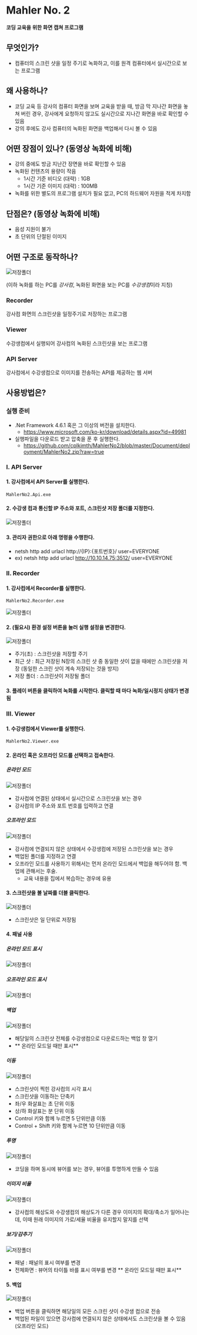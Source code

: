 # Mahler No. 2
**코딩 교육을 위한 화면 캡쳐 프로그램**

## 무엇인가?
+ 컴퓨터의 스크린 샷을 일정 주기로 녹화하고, 이를 원격 컴퓨터에서 실시간으로 보는 프로그램 

## 왜 사용하나?
+ 코딩 교육 등 강사의 컴퓨터 화면을 보며 교육을 받을 때, 방금 막 지나간 화면을 놓쳐 버린 경우, 강사에게 요청하지 않고도 실시간으로 지나간 화면을 바로 확인할 수 있음
+ 강의 후에도 강사 컴퓨터의 녹화된 화면을 백업해서 다시 볼 수 있음 

## 어떤 장점이 있나? (동영상 녹화에 비해)
+ 강의 중에도 방금 지난간 장면을 바로 확인할 수 있음 
+ 녹화된 컨텐츠의 용량이 작음
    + 1시간 기준 비디오 (대략) : 1GB
    + 1시간 기준 이미지 (대략) : 100MB
+ 녹화를 위한 별도의 프로그램 설치가 필요 없고, PC의 하드웨어 자원을 적게 차지함
 
## 단점은? (동영상 녹화에 비해)
+ 음성 지원이 불가
+ 초 단위의 단절된 이미지

## 어떤 구조로 동작하나?
![저장폴더](https://github.com/cplkimth/MahlerNo2/blob/master/Document/pics/%EC%A0%80%EC%9E%A5%ED%8F%B4%EB%8D%94.png?raw=true)

(이하 녹화를 하는 PC를 *강사컴*, 녹화된 화면을 보는 PC를 *수강생컴*이라 지칭)

### Recorder
강사컴 화면의 스크린샷을 일정주기로 저장하는 프로그램

### Viewer
수강생컴에서 실행되어 강사컴의 녹화된 스크린샷을 보는 프로그램

### API Server
강사컴에서 수강생컴으로 이미지를 전송하는 API를 제공하는 웹 서버  

## 사용방법은?
### 실행 준비
+ .Net Framework 4.6.1 혹은 그 이상의 버전을 설치한다.
    + https://www.microsoft.com/ko-kr/download/details.aspx?id=49981
+ 실행파일을 다운로드 받고 압축을 푼 후 실행한다.
    + https://github.com/cplkimth/MahlerNo2/blob/master/Document/deployment/MahlerNo2.zip?raw=true


### I. API Server
#### 1. 강사컴에서 API Server를 실행한다.
```
MahlerNo2.Api.exe
```
#### 2. 수강생 컴과 통신할 IP 주소와 포트, 스크린샷 저장 폴더를 지정한다.
![저장폴더](https://github.com/cplkimth/MahlerNo2/blob/master/Document/pics/API.png?raw=true)

#### 3. 관리자 권한으로 아래 명령을 수행한다.
+ netsh http add urlacl http://{IP}:{포트번호}/ user=EVERYONE
+ ex) netsh http add urlacl http://10.10.14.75:3512/ user=EVERYONE

### II. Recorder
#### 1. 강사컴에서 Recorder를 실행한다.
```
MahlerNo2.Recorder.exe
```
![저장폴더](https://github.com/cplkimth/MahlerNo2/blob/master/Document/pics/Recorder.png?raw=true)

#### 2. (필요시) 환경 설정 버튼을 눌러 실행 설정을 변경한다.
![저장폴더](https://github.com/cplkimth/MahlerNo2/blob/master/Document/pics/RecorderOption.png?raw=true)
+ 주기(초) : 스크린샷을 저장할 주기
+ 최근 샷 : 최근 저장된 N장의 스크린 샷 중 동일한 샷이 없을 때에만 스크린샷을 저장 (동일한 스크린 샷이 계속 저장되는 것을 방지)
+ 저장 폴더 : 스크린샷이 저장될 폴더

#### 3. 플레이 버튼을 클릭하여 녹화를 시작한다. 클릭할 때 마다 녹화/일시정지 상태가 변경됨

### III. Viewer
#### 1. 수강생컴에서 Viewer를 실행한다.
```
MahlerNo2.Viewer.exe
```

#### 2. 온라인 혹은 오프라인 모드를 선택하고 접속한다.
##### 온라인 모드
![저장폴더](https://github.com/cplkimth/MahlerNo2/blob/master/Document/pics/Online.png?raw=true)

+ 강사컴에 연결된 상태에서 실시간으로 스크린샷을 보는 경우
+ 강사컴의 IP 주소와 포트 번호를 입력하고 연결

##### 오프라인 모드
![저장폴더](https://github.com/cplkimth/MahlerNo2/blob/master/Document/pics/Offline.png?raw=true)

+ 강사컴에 연결되지 않은 상태에서 수강생컴에 저장된 스크린샷을 보는 경우
+ 백업된 폴더를 지정하고 연결
+ 오프라인 모드를 사용하기 위해서는 먼저 온라인 모드에서 백업을 해두어야 함. 백업에 관해서는 후술.
    + 교육 내용을 집에서 복습하는 경우에 유용
     
#### 3. 스크린샷을 볼 날짜를 더블 클릭한다.
![저장폴더](https://github.com/cplkimth/MahlerNo2/blob/master/Document/pics/Connected.png?raw=true)

+ 스크린샷은 일 단위로 저장됨

#### 4. 패널 사용
##### 온라인 모드 표시
![저장폴더](https://github.com/cplkimth/MahlerNo2/blob/master/Document/pics/On.png?raw=true)

##### 오프라인 모드 표시
![저장폴더](https://github.com/cplkimth/MahlerNo2/blob/master/Document/pics/Off.png?raw=true)

##### 백업
![저장폴더](https://github.com/cplkimth/MahlerNo2/blob/master/Document/pics/Backup.png?raw=true)
+ 해당일의 스크린샷 전체를 수강생컴으로 다운로드하는 백업 창 열기
+ ** 온라인 모드일 때만 표시**

##### 이동
![저장폴더](https://github.com/cplkimth/MahlerNo2/blob/master/Document/pics/%EC%9D%B4%EB%8F%99.png?raw=true)
+ 스크린샷이 찍힌 강사컴의 시각 표시
+ 스크린샷을 이동하는 단축키 
+ 좌/우 화살표는 초 단위 이동
+ 상/하 화살표는 분 단위 이동
+ Control 키와 함께 누르면 5 단위만큼 이동
+ Control + Shift 키와 함께 누르면 10 단위만큼 이동

##### 투명
![저장폴더](https://github.com/cplkimth/MahlerNo2/blob/master/Document/pics/%ED%88%AC%EB%AA%85.png?raw=true)
+ 코딩을 하며 동시에 뷰어를 보는 경우, 뷰어를 투명하게 만들 수 있음

##### 이미지 비율
![저장폴더](https://github.com/cplkimth/MahlerNo2/blob/master/Document/pics/%EC%9D%B4%EB%AF%B8%EC%A7%80%20%EB%B9%84%EC%9C%A8.png?raw=true)
+ 강사컴의 해상도와 수강생컴의 해상도가 다른 경우 이미지의 확대/축소가 일어나는데, 이때 원래 이미지의 가로/세율 비율을 유지할지 말지를 선택

##### 보기/감추기
![저장폴더](https://github.com/cplkimth/MahlerNo2/blob/master/Document/pics/%EB%B3%B4%EA%B8%B0_%EA%B0%90%EC%B6%94%EA%B8%B0.png?raw=true)
+ 패널 : 패널의 표시 여부를 변경
+ 전체화면 : 뷰어의 타이틀 바를 표시 여부를 변경 
** 온라인 모드일 때만 표시**

#### 5. 백업
![저장폴더](https://github.com/cplkimth/MahlerNo2/blob/master/Document/pics/backup_progress.png?raw=true)
+ 백업 버튼을 클릭하면 해당일의 모든 스크린 샷이 수강생 컴으로 전송
+ 백업된 파일이 있으면 강사컴에 연결되지 않은 상태에서도 스크린샷을 볼 수 있음 (오프라인 모드) 
